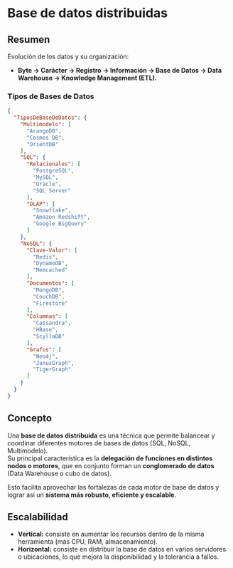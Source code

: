 # Base de datos distribuidas

## Resumen  
Evolución de los datos y su organización:  

- **Byte → Carácter → Registro → Información → Base de Datos → Data Warehouse → Knowledge Management (ETL).**

### Tipos de Bases de Datos
```json
{
  "TiposDeBaseDeDatos": {
    "Multimodelo": [
      "ArangoDB",
      "Cosmos DB",
      "OrientDB"
    ],
    "SQL": {
      "Relacionales": [
        "PostgreSQL",
        "MySQL",
        "Oracle",
        "SQL Server"
      ],
      "OLAP": [
        "Snowflake",
        "Amazon Redshift",
        "Google BigQuery"
      ]
    },
    "NoSQL": {
      "Clave-Valor": [
        "Redis",
        "DynamoDB",
        "Memcached"
      ],
      "Documentos": [
        "MongoDB",
        "CouchDB",
        "Firestore"
      ],
      "Columnas": [
        "Cassandra",
        "HBase",
        "ScyllaDB"
      ],
      "Grafos": [
        "Neo4j",
        "JanusGraph",
        "TigerGraph"
      ]
    }
  }
}
```

## Concepto  
Una **base de datos distribuida** es una técnica que permite balancear y coordinar diferentes motores de bases de datos (SQL, NoSQL, Multimodelo).  
Su principal característica es la **delegación de funciones en distintos nodos o motores**, que en conjunto forman un **conglomerado de datos** (Data Warehouse o cubo de datos).  

Esto facilita aprovechar las fortalezas de cada motor de base de datos y lograr así un **sistema más robusto, eficiente y escalable**.

## Escalabilidad
- **Vertical:** consiste en aumentar los recursos dentro de la misma herramienta (más CPU, RAM, almacenamiento).  
- **Horizontal:** consiste en distribuir la base de datos en varios servidores o ubicaciones, lo que mejora la disponibilidad y la tolerancia a fallos.  
